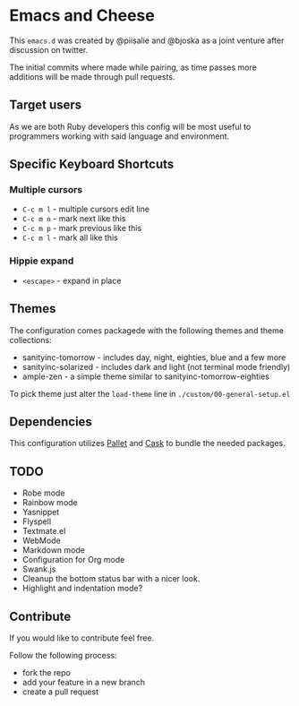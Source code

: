 # Emacs and Cheese

This `emacs.d` was created by @piisalie and @bjoska as a joint venture after discussion on twitter.

The initial commits where made while pairing, as time passes more additions will be made through pull requests.

## Target users

As we are both Ruby developers this config will be most useful to programmers working with said language and environment.

## Specific Keyboard Shortcuts

### Multiple cursors

- `C-c m l` - multiple cursors edit line
- `C-c m n` - mark next like this
- `C-c m p` - mark previous like this
- `C-c m l` - mark all like this

### Hippie expand

- `<escape>` - expand in place

## Themes

The configuration comes packagede with the following themes and theme collections:
- sanityinc-tomorrow - includes day, night, eighties, blue and a few more
- sanityinc-solarized - includes dark and light (not terminal mode friendly)
- ample-zen - a simple theme similar to sanityinc-tomorrow-eighties

To pick theme just alter the `load-theme` line in `./custom/00-general-setup.el`

## Dependencies

This configuration utilizes [Pallet](https://github.com/rdallasgray/pallet) and [Cask](https://github.com/cask/cask) to bundle the needed packages.

## TODO

- Robe mode
- Rainbow mode
- Yasnippet
- Flyspell
- Textmate.el
- WebMode
- Markdown mode
- Configuration for Org mode
- Swank.js
- Cleanup the bottom status bar with a nicer look.
- Highlight and indentation mode?

## Contribute

If you would like to contribute feel free.

Follow the following process:

- fork the repo 
- add your feature in a new branch
- create a pull request